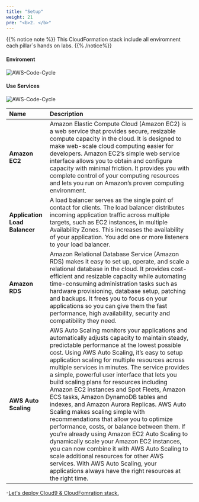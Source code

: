 ```yaml
---
title: "Setup"
weight: 21
pre: "<b>2. </b>"
---
```


{{% notice note %}}
This CloudFormation stack include all enviromnent each pillar`s hands on labs. 
{{% /notice%}}
 

#### Enviroment
![AWS-Code-Cycle](/images/war/awswellarchitected.svg)

#### Use Services
![AWS-Code-Cycle](/images/war/awsservice.svg)


| Name | Description|
|:---|:---|
| **Amazon EC2** | Amazon Elastic Compute Cloud (Amazon EC2) is a web service that provides secure, resizable compute capacity in the cloud. It is designed to make web-scale cloud computing easier for developers. Amazon EC2’s simple web service interface allows you to obtain and configure capacity with minimal friction. It provides you with complete control of your computing resources and lets you run on Amazon’s proven computing environment. |
| **Application Load Balancer** | A load balancer serves as the single point of contact for clients. The load balancer distributes incoming application traffic across multiple targets, such as EC2 instances, in multiple Availability Zones. This increases the availability of your application. You add one or more listeners to your load balancer.|
| **Amazon RDS** | Amazon Relational Database Service (Amazon RDS) makes it easy to set up, operate, and scale a relational database in the cloud. It provides cost-efficient and resizable capacity while automating time-consuming administration tasks such as hardware provisioning, database setup, patching and backups. It frees you to focus on your applications so you can give them the fast performance, high availability, security and compatibility they need. | 
| **AWS Auto Scaling** | AWS Auto Scaling monitors your applications and automatically adjusts capacity to maintain steady, predictable performance at the lowest possible cost. Using AWS Auto Scaling, it’s easy to setup application scaling for multiple resources across multiple services in minutes. The service provides a simple, powerful user interface that lets you build scaling plans for resources including Amazon EC2 instances and Spot Fleets, Amazon ECS tasks, Amazon DynamoDB tables and indexes, and Amazon Aurora Replicas. AWS Auto Scaling makes scaling simple with recommendations that allow you to optimize performance, costs, or balance between them. If you’re already using Amazon EC2 Auto Scaling to dynamically scale your Amazon EC2 instances, you can now combine it with AWS Auto Scaling to scale additional resources for other AWS services. With AWS Auto Scaling, your applications always have the right resources at the right time.| 

-[Let's deploy Cloud9 & CloudFomration stack.](/en/setup/cloud9) 
